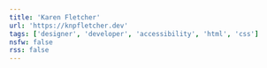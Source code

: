 ```yaml
---
title: 'Karen Fletcher'
url: 'https://knpfletcher.dev'
tags: ['designer', 'developer', 'accessibility', 'html', 'css']
nsfw: false
rss: false
---
```


